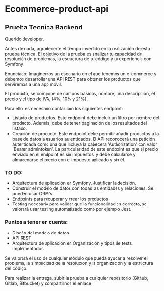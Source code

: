 # Ecommerce-product-api
## Prueba Tecnica Backend
Querido developer,

Antes de nada, agradecerte el tiempo invertido en la realización de esta prueba técnica. El objetivo de la prueba es analizar tu capacidad de resolución de problemas, la estructura de tu código y tu experiencia con Symfony.

Enunciado: Imaginemos un escenario en el que tenemos un e-commerce y debemos desarrollar una API REST para obtener los productos que serviremos a una app móvil. 

El producto, se compone de campos básicos, nombre, una descripción, el precio y el tipo de IVA, (4%, 10% y 21%).

Para ello, es necesario contar con los siguientes endpoint:

- Listado de productos. Este endpoint debe incluir un filtro por nombre del producto. Además, debe de tener paginación de los resultados del listado.
- Creación de producto: Este endpoint debe permitir añadir productos a la base de datos a usuarios autenticados. El API reconocerá una petición autenticada como una que incluya la cabecera 'Authorization' con valor 'Bearer admintoken'. La particularidad de este endpoint es que el precio enviado en el endpoint es sin impuestos, y debe calcularse y almacenarse el precio con el impuesto aplicado y sin él.

### TO DO:

- Arquitectura de aplicación en Symfony. Justificar la decisión.
- Construir el modelo de datos con todas las entidades y relaciones. Se pueden usar ORM's
- Endpoints para recuperar y crear los productos
- Testing necesario para validar que la funcionalidad es correcta, se valorará usar testing automatizado como por ejemplo Jest.

### Puntos a tener en cuenta:

- Diseño del modelo de datos
- API REST
- Arquitectura de aplicación en Organización y tipos de tests implementados

Se valorará el uso de cualquier módulo que pueda ayudar a resolver el problema, la simplicidad de la resolución y la organización y la estructura del código.

Para realizar la entrega, subir la prueba a cualquier repositorio (Github, Gitlab, Bitbucket) y compartirnos el enlace
